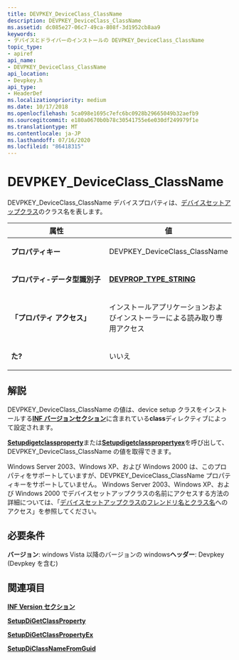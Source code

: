 ```yaml
---
title: DEVPKEY_DeviceClass_ClassName
description: DEVPKEY_DeviceClass_ClassName
ms.assetid: dc085e27-06c7-49ca-808f-3d1952cb8aa9
keywords:
- デバイスとドライバーのインストールの DEVPKEY_DeviceClass_ClassName
topic_type:
- apiref
api_name:
- DEVPKEY_DeviceClass_ClassName
api_location:
- Devpkey.h
api_type:
- HeaderDef
ms.localizationpriority: medium
ms.date: 10/17/2018
ms.openlocfilehash: 5ca098e1695c7efc6bc0928b29665049b32aefb9
ms.sourcegitcommit: e180a0670b0b78c30541755e6e030df249979f1e
ms.translationtype: MT
ms.contentlocale: ja-JP
ms.lasthandoff: 07/16/2020
ms.locfileid: "86418315"
---
```

# <a name="devpkey_deviceclass_classname"></a>DEVPKEY_DeviceClass_ClassName


DEVPKEY_DeviceClass_ClassName デバイスプロパティは、[デバイスセットアップクラス](https://docs.microsoft.com/windows-hardware/drivers/install/device-setup-classes)のクラス名を表します。

<table>
<colgroup>
<col width="50%" />
<col width="50%" />
</colgroup>
<thead>
<tr>
<th>属性</th>
<th>値</th>
</tr>
</thead>
<tbody>
<tr class="odd">
<td align="left"><p><strong>プロパティキー</strong></p></td>
<td align="left"><p>DEVPKEY_DeviceClass_ClassName</p></td>
</tr>
<tr class="even">
<td align="left"><p><strong>プロパティ-データ型識別子</strong></p></td>
<td align="left"><p><a href="devprop-type-string.md" data-raw-source="[&lt;strong&gt;DEVPROP_TYPE_STRING&lt;/strong&gt;](devprop-type-string.md)"><strong>DEVPROP_TYPE_STRING</strong></a></p></td>
</tr>
<tr class="odd">
<td align="left"><p><strong>「プロパティ アクセス」</strong></p></td>
<td align="left"><p>インストールアプリケーションおよびインストーラーによる読み取り専用アクセス</p></td>
</tr>
<tr class="even">
<td align="left"><p><strong>た?</strong></p></td>
<td align="left"><p>いいえ</p></td>
</tr>
</tbody>
</table>

 

<a name="remarks"></a>解説
-------

DEVPKEY_DeviceClass_ClassName の値は、device setup クラスをインストールする[**INF バージョンセクション**](https://docs.microsoft.com/windows-hardware/drivers/install/inf-driverver-directive)に含まれている**class**ディレクティブによって設定されます。

[**Setupdigetclassproperty**](https://docs.microsoft.com/windows/desktop/api/setupapi/nf-setupapi-setupdigetclasspropertyw)または[**Setupdigetclasspropertyex**](https://docs.microsoft.com/windows/desktop/api/setupapi/nf-setupapi-setupdigetclasspropertyexw)を呼び出して、DEVPKEY_DeviceClass_ClassName の値を取得できます。

Windows Server 2003、Windows XP、および Windows 2000 は、このプロパティをサポートしていますが、DEVPKEY_DeviceClass_ClassName プロパティキーをサポートしていません。 Windows Server 2003、Windows XP、および Windows 2000 でデバイスセットアップクラスの名前にアクセスする方法の詳細については、「[デバイスセットアップクラスのフレンドリ名とクラス名](https://docs.microsoft.com/windows-hardware/drivers/install/accessing-the-friendly-name-and-class-name-of-a-device-setup-class)へのアクセス」を参照してください。

<a name="requirements"></a>必要条件
------------

**バージョン**: windows Vista 以降のバージョンの windows**ヘッダー**: Devpkey (Devpkey を含む)


## <a name="see-also"></a>関連項目


[**INF Version セクション**](https://docs.microsoft.com/windows-hardware/drivers/install/inf-driverver-directive)

[**SetupDiGetClassProperty**](https://docs.microsoft.com/windows/desktop/api/setupapi/nf-setupapi-setupdigetclasspropertyw)

[**SetupDiGetClassPropertyEx**](https://docs.microsoft.com/windows/desktop/api/setupapi/nf-setupapi-setupdigetclasspropertyexw)

[**SetupDiClassNameFromGuid**](https://docs.microsoft.com/windows/desktop/api/setupapi/nf-setupapi-setupdiclassnamefromguida)

 

 






